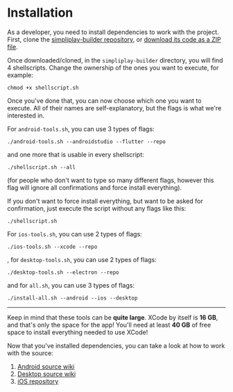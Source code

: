 # Installation
As a developer, you need to install dependencies to work with the project. First, clone the [simpliplay-builder repository](https://github.com/A-Star100/simpliplay-builder), or [download
its code as a ZIP file](https://github.com/A-Star100simpliplay-builder/archive/refs/heads/main.zip).

Once downloaded/cloned, in the `simpliplay-builder` directory, you will find 4 shellscripts. Change the ownership of the ones you want to execute, for example:
```shell
chmod +x shellscript.sh
```

Once you've done that, you can now choose which one you want to execute. All of their names are self-explanatory, but the flags is what we're interested in.

For `android-tools.sh`, you can use 3 types of flags:

```shell
./android-tools.sh --androidstudio --flutter --repo
```
and one more that is usable in every shellscript:

```shell
./shellscript.sh --all
```
(for people who don't want to type so many different flags, however this flag will ignore all confirmations and force install everything).

If you don't want to force install everything, but want to be asked for confirmation, just execute the script without any flags like this:

```shell
./shellscript.sh
```

For `ios-tools.sh`, you can use 2 types of flags:
```shell
./ios-tools.sh --xcode --repo
```

, for `desktop-tools.sh`, you can use 2 types of flags:

```shell
./desktop-tools.sh --electron --repo
```

and for `all.sh`, you can use 3 types of flags:

```shell
./install-all.sh --android --ios --desktop
```

____________________________________________

Keep in mind that these tools can be **quite large**. XCode by itself is **16 GB**, and that's only the space for the app! You'll need at least **40 GB** of free space to install everything needed to use XCode!

Now that you've installed dependencies, you can take a look at how to work with the source:

1. [Android source wiki](https://github.com/A-Star100/simpliplay-android/wiki)
2. [Desktop source wiki](https://github.com/A-Star100/simpliplay-desktop/wiki)
3. [iOS repository](https://github.com/A-Star100/simpliplay-ios)
